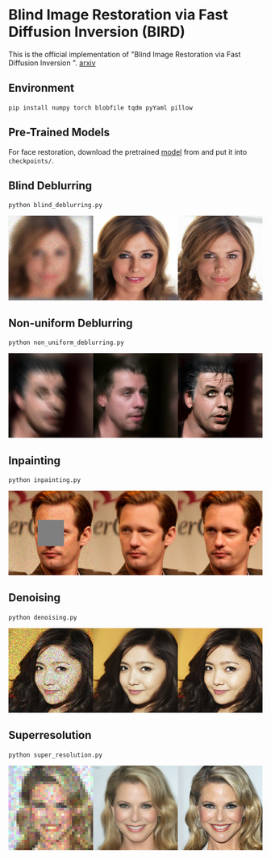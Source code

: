 # Blind Image Restoration via Fast Diffusion Inversion (BIRD)

This is the official implementation of "Blind Image Restoration via Fast Diffusion Inversion
". [arxiv](https://arxiv.org/abs/2405.19572)

## Environment 
```
pip install numpy torch blobfile tqdm pyYaml pillow    
```

## Pre-Trained Models

For face restoration, download the pretrained [model](https://drive.google.com/file/d/1qMs7tNGV3tkOZNKH5L130dkwsmobEJdh/view?usp=sharing) from and put it into ```checkpoints/```.


## Blind Deblurring

```
python blind_deblurring.py    
```
![image info](results/blind_deblurring.png)

## Non-uniform Deblurring

```
python non_uniform_deblurring.py    
```
![image info](results/non_uniform_deblurring.png)

## Inpainting

```
python inpainting.py    
```

![image info](results/inpainted.png)

## Denoising

```
python denoising.py    
```
![image info](results/denoised.png)

## Superresolution

```
python super_resolution.py    
```
![image info](results/super_resolution.png)





